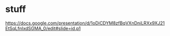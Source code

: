 # stuff
https://docs.google.com/presentation/d/1oDiCDYM8zfBqVXnDniLRXx9XJ21EtSqLfnIxdSGMA_0/edit#slide=id.p1
